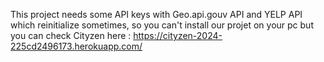 This project needs some API keys with Geo.api.gouv API and YELP API which reinitialize sometimes, so you can't install our projet on your pc but you can check Cityzen here : https://cityzen-2024-225cd2496173.herokuapp.com/
